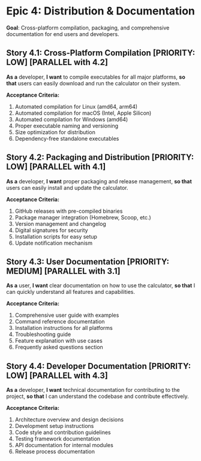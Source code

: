 # Epic 4: Distribution & Documentation

**Goal**: Cross-platform compilation, packaging, and comprehensive documentation for end users and developers.

## Story 4.1: Cross-Platform Compilation [PRIORITY: LOW] [PARALLEL with 4.2]
**As a** developer,
**I want** to compile executables for all major platforms,
**so that** users can easily download and run the calculator on their system.

**Acceptance Criteria:**
1. Automated compilation for Linux (amd64, arm64)
2. Automated compilation for macOS (Intel, Apple Silicon)
3. Automated compilation for Windows (amd64)
4. Proper executable naming and versioning
5. Size optimization for distribution
6. Dependency-free standalone executables

## Story 4.2: Packaging and Distribution [PRIORITY: LOW] [PARALLEL with 4.1]
**As a** developer,
**I want** proper packaging and release management,
**so that** users can easily install and update the calculator.

**Acceptance Criteria:**
1. GitHub releases with pre-compiled binaries
2. Package manager integration (Homebrew, Scoop, etc.)
3. Version management and changelog
4. Digital signatures for security
5. Installation scripts for easy setup
6. Update notification mechanism

## Story 4.3: User Documentation [PRIORITY: MEDIUM] [PARALLEL with 3.1]
**As a** user,
**I want** clear documentation on how to use the calculator,
**so that** I can quickly understand all features and capabilities.

**Acceptance Criteria:**
1. Comprehensive user guide with examples
2. Command reference documentation
3. Installation instructions for all platforms
4. Troubleshooting guide
5. Feature explanation with use cases
6. Frequently asked questions section

## Story 4.4: Developer Documentation [PRIORITY: LOW] [PARALLEL with 4.3]
**As a** developer,
**I want** technical documentation for contributing to the project,
**so that** I can understand the codebase and contribute effectively.

**Acceptance Criteria:**
1. Architecture overview and design decisions
2. Development setup instructions
3. Code style and contribution guidelines
4. Testing framework documentation
5. API documentation for internal modules
6. Release process documentation